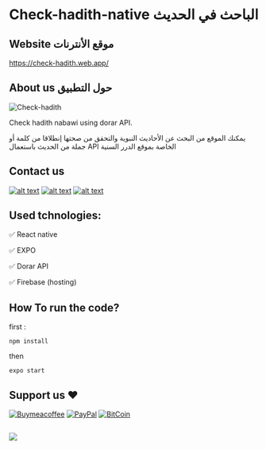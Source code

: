 # Check-hadith-native الباحث في الحديث

## Website موقع الأنترنات
<a href="https://https://check-hadith.web.app/" target="_blank">https://check-hadith.web.app/</a>

## About us حول التطبيق
![Check-hadith](https://adelpro.github.io/check-hadith/images/256x256.png)

Check hadith nabawi using dorar API.

يمكنك الموقع من البحث عن الأحاديث النبوية والتحقق من صحتها إنطلاقا من كلمة أو جملة من الحديث
باستعمال API الخاصة بموقع الدرر السنية
## Contact us
[![alt text][1.1]][1]
[![alt text][2.1]][2]
[![alt text][3.1]][3]

## Used tchnologies:
✅ React native

✅ EXPO

✅ Dorar API

✅ Firebase (hosting)

## How To run the code?
first :
```
npm install
```
then
```
expo start
```
## Support us ❤️
[![Buymeacoffee](https://badgen.net/badge/icon/buymeacoffee?icon=buymeacoffee&label)](https://www.buymeacoffee.com/Adel.benyahia/)
[![PayPal](https://badgen.net/badge/icon/PayPal?icon=https://simpleicons.now.sh/paypal/fff&label)](https://www.paypal.com/paypalme/adelbenyahia)
[![BitCoin](https://badgen.net/badge/icon/bitcoin?icon=bitcoin&label)](bitcoin:1PstR1HYTG8FbVRR7YZhQftYumVAURXuq7?label=Quranipfs&message=Payment%20to%20Quranipfs)
##
![](https://komarev.com/ghpvc/?username=adelpro&style=flat-squar&color=brightgreen)

[1.1]: http://i.imgur.com/tXSoThF.png (twitter)
[2.1]: http://i.imgur.com/P3YfQoD.png (facebook)
[3.1]: http://i.imgur.com/0o48UoR.png (github)

[1]: https://www.twitter.com/adelpro
[2]: https://www.facebook.com/wathakker.wakf
[3]: https://github.com/adelpro/check-hadith-native
